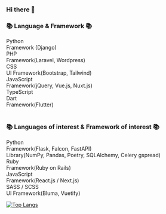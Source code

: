 ### Hi there 👋

### 📚 Language & Framework 📚<br>
Python<br>
Framework (Django)<br>
PHP<br>
Framework(Laravel, Wordpress)<br>
CSS<br>
UI Framework(Bootstrap, Tailwind)<br>
JavaScript<br>
Framework(jQuery, Vue.js, Nuxt.js)<br>
TypeScript<br>
Dart<br>
Framework(Flutter)<br><br>

### 📚 Languages of interest & Framework of interest 📚<br>
Python<br>
Framework(Flask, Falcon, FastAPI)<br>
Library(NumPy, Pandas, Poetry, SQLAlchemy, Celery gspread)<br>
Ruby<br>
Framework(Ruby on Rails)<br>
JavaScript<br>
Framework(React.js / Next.js)<br>
SASS / SCSS<br>
UI Framework(Bluma, Vuetify)<br>


<!--
**takushisato/takushisato** is a ✨ _special_ ✨ repository because its `README.md` (this file) appears on your GitHub profile.

Here are some ideas to get you started:

- 🔭 I’m currently working on ...
- 🌱 I’m currently learning ...
- 👯 I’m looking to collaborate on ...
- 🤔 I’m looking for help with ...
- 💬 Ask me about ...
- 📫 How to reach me: ...
- 😄 Pronouns: ...
- ⚡ Fun fact: ...
-->

[![Top Langs](https://github-readme-stats.vercel.app/api/top-langs/?username=takushisato
)](https://github.com/anuraghazra/github-readme-stats)
